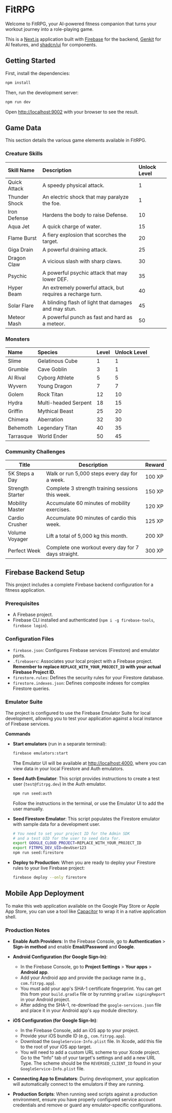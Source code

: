 # FitRPG

Welcome to FitRPG, your AI-powered fitness companion that turns your workout journey into a role-playing game.

This is a [Next.js](https://nextjs.org/) application built with [Firebase](https://firebase.google.com/) for the backend, [Genkit](https://firebase.google.com/docs/genkit) for AI features, and [shadcn/ui](https://ui.shadcn.com/) for components.

## Getting Started

First, install the dependencies:

```bash
npm install
```

Then, run the development server:

```bash
npm run dev
```

Open [http://localhost:9002](http://localhost:9002) with your browser to see the result.

## Game Data

This section details the various game elements available in FitRPG.

### Creature Skills

| Skill Name | Description | Unlock Level |
| :--- | :--- | :--- |
| Quick Attack | A speedy physical attack. | 1 |
| Thunder Shock | An electric shock that may paralyze the foe. | 1 |
| Iron Defense | Hardens the body to raise Defense. | 10 |
| Aqua Jet | A quick charge of water. | 15 |
| Flame Burst | A fiery explosion that scorches the target. | 20 |
| Giga Drain | A powerful draining attack. | 25 |
| Dragon Claw | A vicious slash with sharp claws. | 30 |
| Psychic | A powerful psychic attack that may lower DEF. | 35 |
| Hyper Beam | An extremely powerful attack, but requires a recharge turn. | 40 |
| Solar Flare | A blinding flash of light that damages and may stun. | 45 |
| Meteor Mash | A powerful punch as fast and hard as a meteor. | 50 |

### Monsters

| Name | Species | Level | Unlock Level |
| :--- | :--- | :--- | :--- |
| Slime | Gelatinous Cube | 1 | 1 |
| Grumble | Cave Goblin | 3 | 1 |
| AI Rival | Cyborg Athlete | 5 | 5 |
| Wyvern | Young Dragon | 7 | 7 |
| Golem | Rock Titan | 12 | 10 |
| Hydra | Multi-headed Serpent | 18 | 15 |
| Griffin | Mythical Beast | 25 | 20 |
| Chimera | Aberration | 32 | 30 |
| Behemoth | Legendary Titan | 40 | 35 |
| Tarrasque | World Ender | 50 | 45 |

### Community Challenges

| Title                 | Description                                    | Reward   |
| --------------------- | ---------------------------------------------- | -------- |
| 5K Steps a Day        | Walk or run 5,000 steps every day for a week.  | 100 XP   |
| Strength Starter      | Complete 3 strength training sessions this week. | 150 XP   |
| Mobility Master       | Accumulate 60 minutes of mobility exercises.   | 120 XP   |
| Cardio Crusher        | Accumulate 90 minutes of cardio this week.     | 125 XP   |
| Volume Voyager        | Lift a total of 5,000 kg this month.           | 200 XP   |
| Perfect Week          | Complete one workout every day for 7 days straight. | 300 XP   |


## Firebase Backend Setup

This project includes a complete Firebase backend configuration for a fitness application.

### Prerequisites

- A Firebase project.
- Firebase CLI installed and authenticated (`npm i -g firebase-tools`, `firebase login`).

### Configuration Files

- `firebase.json`: Configures Firebase services (Firestore) and emulator ports.
- `.firebaserc`: Associates your local project with a Firebase project. **Remember to replace `REPLACE_WITH_YOUR_PROJECT_ID` with your actual Firebase Project ID.**
- `firestore.rules`: Defines the security rules for your Firestore database.
- `firestore.indexes.json`: Defines composite indexes for complex Firestore queries.

### Emulator Suite

The project is configured to use the Firebase Emulator Suite for local development, allowing you to test your application against a local instance of Firebase services.

**Commands**

- **Start emulators** (run in a separate terminal):
  ```bash
  firebase emulators:start
  ```
  The Emulator UI will be available at [http://localhost:4000](http://localhost:4000), where you can view data in your local Firestore and Auth emulators.

- **Seed Auth Emulator**:
  This script provides instructions to create a test user (`test@fitrpg.dev`) in the Auth emulator.
  ```bash
  npm run seed:auth
  ```
  Follow the instructions in the terminal, or use the Emulator UI to add the user manually.

- **Seed Firestore Emulator**:
  This script populates the Firestore emulator with sample data for a development user.
  ```bash
  # You need to set your project ID for the Admin SDK
  # and a test UID for the user to seed data for.
  export GOOGLE_CLOUD_PROJECT=REPLACE_WITH_YOUR_PROJECT_ID
  export FITRPG_DEV_UID=devUser123
  npm run seed:firestore
  ```

- **Deploy to Production**:
  When you are ready to deploy your Firestore rules to your live Firebase project:
  ```bash
  firebase deploy --only firestore
  ```

## Mobile App Deployment

To make this web application available on the Google Play Store or Apple App Store, you can use a tool like [Capacitor](https://capacitorjs.com/) to wrap it in a native application shell.

### Production Notes

- **Enable Auth Providers**: In the Firebase Console, go to **Authentication** > **Sign-in method** and enable **Email/Password** and **Google**.

- **Android Configuration (for Google Sign-In)**:
  - In the Firebase Console, go to **Project Settings** > **Your apps** > **Android app**.
  - Add your Android app and provide the package name (e.g., `com.fitrpg.app`).
  - You must add your app's SHA-1 certificate fingerprint. You can get this from your `build.gradle` file or by running `gradlew signingReport` in your Android project.
  - After adding the SHA-1, re-download the `google-services.json` file and place it in your Android app's `app` module directory.

- **iOS Configuration (for Google Sign-In)**:
    - In the Firebase Console, add an iOS app to your project.
    - Provide your iOS bundle ID (e.g., `com.fitrpg.app`).
    - Download the `GoogleService-Info.plist` file. In Xcode, add this file to the root of your iOS app target.
    - You will need to add a custom URL scheme to your Xcode project. Go to the "Info" tab of your target's settings and add a new URL Type. The scheme should be the `REVERSED_CLIENT_ID` found in your `GoogleService-Info.plist` file.

- **Connecting App to Emulators**: During development, your application will automatically connect to the emulators if they are running.

- **Production Scripts**: When running seed scripts against a production environment, ensure you have properly configured service account credentials and remove or guard any emulator-specific configurations.
